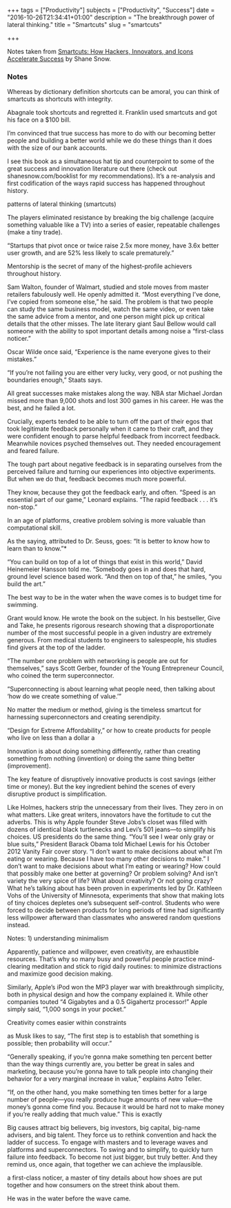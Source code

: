 +++
tags = ["Productivity"]
subjects = ["Productivity", "Success"]
date = "2016-10-26T21:34:41+01:00"
description = "The breakthrough power of lateral thinking."
title = "Smartcuts"
slug = "smartcuts"

+++

Notes taken from [Smartcuts: How Hackers, Innovators, and Icons Accelerate Success](https://www.goodreads.com/book/show/20910174-smartcuts?from_search=true) by Shane Snow.

### Notes

Whereas by dictionary definition shortcuts can be amoral, you can think of smartcuts as shortcuts with integrity.


Abagnale took shortcuts and regretted it. Franklin used smartcuts and got his face on a $100 bill.


I’m convinced that true success has more to do with our becoming better people and building a better world while we do these things than it does with the size of our bank accounts.


I see this book as a simultaneous hat tip and counterpoint to some of the great success and innovation literature out there (check out shanesnow.com/booklist for my recommendations). It’s a re-analysis and first codification of the ways rapid success has happened throughout history.


patterns of lateral thinking (smartcuts)


The players eliminated resistance by breaking the big challenge (acquire something valuable like a TV) into a series of easier, repeatable challenges (make a tiny trade).


“Startups that pivot once or twice raise 2.5x more money, have 3.6x better user growth, and are 52% less likely to scale prematurely.”


Mentorship is the secret of many of the highest-profile achievers throughout history.


Sam Walton, founder of Walmart, studied and stole moves from master retailers fabulously well. He openly admitted it. “Most everything I’ve done, I’ve copied from someone else,” he said. The problem is that two people can study the same business model, watch the same video, or even take the same advice from a mentor, and one person might pick up critical details that the other misses. The late literary giant Saul Bellow would call someone with the ability to spot important details among noise a “first-class noticer.”


Oscar Wilde once said, “Experience is the name everyone gives to their mistakes.”


“If you’re not failing you are either very lucky, very good, or not pushing the boundaries enough,” Staats says.


All great successes make mistakes along the way. NBA star Michael Jordan missed more than 9,000 shots and lost 300 games in his career. He was the best, and he failed a lot.


Crucially, experts tended to be able to turn off the part of their egos that took legitimate feedback personally when it came to their craft, and they were confident enough to parse helpful feedback from incorrect feedback. Meanwhile novices psyched themselves out. They needed encouragement and feared failure.


The tough part about negative feedback is in separating ourselves from the perceived failure and turning our experiences into objective experiments. But when we do that, feedback becomes much more powerful.


They know, because they got the feedback early, and often. “Speed is an essential part of our game,” Leonard explains. “The rapid feedback . . . it’s non-stop.”


In an age of platforms, creative problem solving is more valuable than computational skill.


As the saying, attributed to Dr. Seuss, goes: “It is better to know how to learn than to know.”*


“You can build on top of a lot of things that exist in this world,” David Heinemeier Hansson told me. “Somebody goes in and does that hard, ground level science based work. “And then on top of that,” he smiles, “you build the art.”


The best way to be in the water when the wave comes is to budget time for swimming.


Grant would know. He wrote the book on the subject. In his bestseller, Give and Take, he presents rigorous research showing that a disproportionate number of the most successful people in a given industry are extremely generous. From medical students to engineers to salespeople, his studies find givers at the top of the ladder.


“The number one problem with networking is people are out for themselves,” says Scott Gerber, founder of the Young Entrepreneur Council, who coined the term superconnector.


“Superconnecting is about learning what people need, then talking about ‘how do we create something of value.’”


No matter the medium or method, giving is the timeless smartcut for harnessing superconnectors and creating serendipity.


“Design for Extreme Affordability,” or how to create products for people who live on less than a dollar a


Innovation is about doing something differently, rather than creating something from nothing (invention) or doing the same thing better (improvement).


The key feature of disruptively innovative products is cost savings (either time or money). But the key ingredient behind the scenes of every disruptive product is simplification.


Like Holmes, hackers strip the unnecessary from their lives. They zero in on what matters. Like great writers, innovators have the fortitude to cut the adverbs. This is why Apple founder Steve Jobs’s closet was filled with dozens of identical black turtlenecks and Levi’s 501 jeans—to simplify his choices. US presidents do the same thing. “You’ll see I wear only gray or blue suits,” President Barack Obama told Michael Lewis for his October 2012 Vanity Fair cover story. “I don’t want to make decisions about what I’m eating or wearing. Because I have too many other decisions to make.” I don’t want to make decisions about what I’m eating or wearing? How could that possibly make one better at governing? Or problem solving? And isn’t variety the very spice of life? What about creativity? Or not going crazy? What he’s talking about has been proven in experiments led by Dr. Kathleen Vohs of the University of Minnesota, experiments that show that making lots of tiny choices depletes one’s subsequent self-control. Students who were forced to decide between products for long periods of time had significantly less willpower afterward than classmates who answered random questions instead.

Notes: 1) understanding minimalism


Apparently, patience and willpower, even creativity, are exhaustible resources. That’s why so many busy and powerful people practice mind-clearing meditation and stick to rigid daily routines: to minimize distractions and maximize good decision making.


Similarly, Apple’s iPod won the MP3 player war with breakthrough simplicity, both in physical design and how the company explained it. While other companies touted “4 Gigabytes and a 0.5 Gigahertz processor!” Apple simply said, “1,000 songs in your pocket.”


Creativity comes easier within constraints


as Musk likes to say, “The first step is to establish that something is possible; then probability will occur.”


“Generally speaking, if you’re gonna make something ten percent better than the way things currently are, you better be great in sales and marketing, because you’re gonna have to talk people into changing their behavior for a very marginal increase in value,” explains Astro Teller.


“If, on the other hand, you make something ten times better for a large number of people—you really produce huge amounts of new value—the money’s gonna come find you. Because it would be hard not to make money if you’re really adding that much value.” This is exactly


Big causes attract big believers, big investors, big capital, big-name advisers, and big talent. They force us to rethink convention and hack the ladder of success. To engage with masters and to leverage waves and platforms and superconnectors. To swing and to simplify, to quickly turn failure into feedback. To become not just bigger, but truly better. And they remind us, once again, that together we can achieve the implausible.


a first-class noticer, a master of tiny details about how shoes are put together and how consumers on the street think about them.


He was in the water before the wave came.
